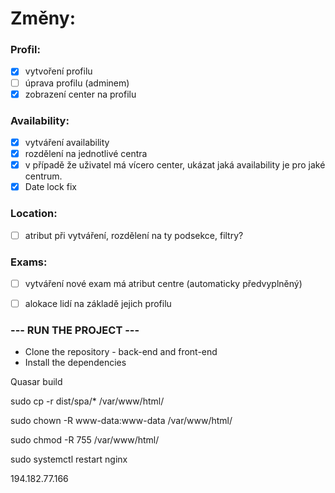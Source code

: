 # Změny:

### Profil:

- [x] vytvoření profilu
- [ ] úprava profilu (adminem)
- [x] zobrazení center na profilu

### Availability:

- [x] vytváření availability
- [x] rozdělení na jednotlivé centra
- [x] v případě že uživatel má vícero center, ukázat jaká availability je pro jaké centrum.
- [x] Date lock fix

### Location:
- [ ] atribut při vytváření, rozdělení na ty podsekce, filtry?

### Exams:
- [ ] vytváření nové exam má atribut centre (automaticky předvyplněný)
- [ ] alokace lidí na základě jejich profilu


### --- RUN THE PROJECT ---
- Clone the repository - back-end and front-end
- Install the dependencies

Quasar build

sudo cp -r dist/spa/* /var/www/html/

sudo chown -R www-data:www-data /var/www/html/

sudo chmod -R 755 /var/www/html/

sudo systemctl restart nginx

194.182.77.166
